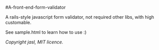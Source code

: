 #A-front-end-form-validator

A rails-style javascript form validator, not required other libs, with high customable.

See sample.html to learn how to use :)

*Copyright jasl, MIT licence.*
